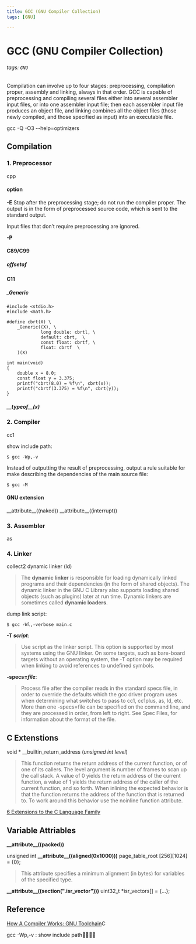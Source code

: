 ```yaml
---
title: GCC (GNU Compiler Collection)
tags: [GNU]

---
```


# GCC (GNU Compiler Collection)
###### tags: `GNU`

Compilation can involve up to four stages: preprocessing, compilation proper, assembly and linking, always in that order. GCC is capable of preprocessing and compiling several files either into several assembler input files, or into one assembler input file; then each assembler input file produces an object file, and linking combines all the object files (those newly compiled, and those specified as input) into an executable file.

gcc -Q -O3 --help=optimizers

## Compilation

### 1. Preprocessor
cpp

#### option
**-E**
Stop after the preprocessing stage; do not run the compiler proper. The output is in the form of preprocessed source code, which is sent to the standard output.

Input files that don’t require preprocessing are ignored.

**-P**

#### C89/C99
##### offsetof

#### C11
##### _Generic
```
#include <stdio.h>
#include <math.h>

#define cbrt(X) \
    _Generic((X), \     
             long double: cbrtl, \
             default: cbrt,  \
             const float: cbrtf, \
             float: cbrtf  \
    )(X)

int main(void)
{
    double x = 8.0;
    const float y = 3.375;
    printf("cbrt(8.0) = %f\n", cbrt(x));
    printf("cbrtf(3.375) = %f\n", cbrt(y));
}
```

##### \_\_typeof__(x)


### 2. Compiler
cc1

show include path:
```
$ gcc -Wp,-v
```

Instead of outputting the result of preprocessing, output a rule suitable for make describing the dependencies of the main source file:
```
$ gcc -M
```

#### GNU extension
\_\_attribute\_\_((naked))
\_\_attribute\_\_((interrupt))

### 3. Assembler
as

### 4. Linker
collect2
dynamic linker (ld)
> The **dynamic linker** is responsible for loading dynamically linked programs and their dependencies (in the form of shared objects). The dynamic linker in the GNU C Library also supports loading shared objects (such as plugins) later at run time. Dynamic linkers are sometimes called **dynamic loaders**.


dump link script:
```
$ gcc -Wl,-verbose main.c
```


**-T *script***:
> Use script as the linker script. This option is supported by most systems using the GNU linker. On some targets, such as bare-board targets without an operating system, the -T option may be required when linking to avoid references to undefined symbols.

**-specs=*file***:
> Process file after the compiler reads in the standard specs file, in order to override the defaults which the gcc driver program uses when determining what switches to pass to cc1, cc1plus, as, ld, etc. More than one -specs=file can be specified on the command line, and they are processed in order, from left to right. See Spec Files, for information about the format of the file.


## C Extenstions
void * __builtin_return_address (*unsigned int level*)
> This function returns the return address of the current function, or of one of its callers. The level argument is number of frames to scan up the call stack. A value of 0 yields the return address of the current function, a value of 1 yields the return address of the caller of the current function, and so forth. When inlining the expected behavior is that the function returns the address of the function that is returned to. To work around this behavior use the noinline function attribute.

[6 Extensions to the C Language Family](https://gcc.gnu.org/onlinedocs/gcc/C-Extensions.html)

## Variable Attriables
**\_\_attribute\_\_\((packed))**

unsigned int **\_\_attribute\_\_((aligned(0x1000)))** page_table_root [256][1024] = {0};
>This attribute specifies a minimum alignment (in bytes) for variables of the specified type.


**\_\_attribute\_\_((section(".isr_vector")))** uint32_t *isr_vectors[] = {...};

## Reference
[How A Compiler Works: GNU Toolchain](https://www.slideshare.net/jserv/how-a-compiler-works-gnu-toolchain)C

 gcc -Wp,-v : show include path